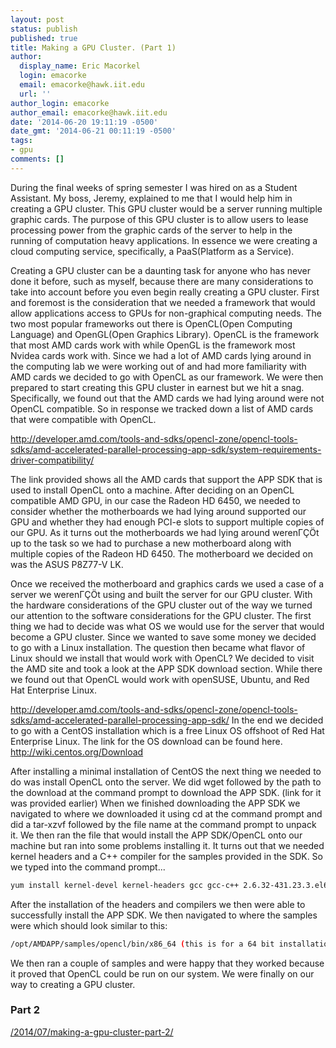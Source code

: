 ```yaml
---
layout: post
status: publish
published: true
title: Making a GPU Cluster. (Part 1)
author:
  display_name: Eric Macorkel
  login: emacorke
  email: emacorke@hawk.iit.edu
  url: ''
author_login: emacorke
author_email: emacorke@hawk.iit.edu
date: '2014-06-20 19:11:19 -0500'
date_gmt: '2014-06-21 00:11:19 -0500'
tags:
- gpu
comments: []
---
```

During the final weeks of spring semester I was hired on as a Student Assistant. My boss, Jeremy, explained to me that I would help him in creating a GPU cluster. This GPU cluster would be a server running multiple graphic cards. The purpose of this GPU cluster is to allow users to lease processing power from the graphic cards of the server to help in the running of computation heavy applications. In essence we were creating a cloud computing service, specifically, a PaaS(Platform as a Service).

Creating a GPU cluster can be a daunting task for anyone who has never done it before, such as myself, because there are many considerations to take into account before you even begin really creating a GPU cluster. First and foremost is the consideration that we needed a framework that would allow applications access to GPUs for non-graphical computing needs. The two most popular frameworks out there is OpenCL(Open Computing Language) and OpenGL(Open Graphics Library). OpenCL is the framework that most AMD cards work with while OpenGL is the framework most Nvidea cards work with. Since we had a lot of AMD cards lying around in the computing lab we were working out of and had more familiarity with AMD cards we decided to go with OpenCL as our framework. We were then prepared to start creating this GPU cluster in earnest but we hit a snag. Specifically, we found out that the AMD cards we had lying around were not OpenCL compatible. So in response we tracked down a list of AMD cards that were compatible with OpenCL.

<a href="http://developer.amd.com/tools-and-sdks/opencl-zone/opencl-tools-sdks/amd-accelerated-parallel-processing-app-sdk/system-requirements-driver-compatibility/">http://developer.amd.com/tools-and-sdks/opencl-zone/opencl-tools-sdks/amd-accelerated-parallel-processing-app-sdk/system-requirements-driver-compatibility/</a>

The link provided shows all the AMD cards that support the APP SDK that is used to install OpenCL onto a machine. After deciding on an OpenCL compatible AMD GPU, in our case the Radeon HD 6450, we needed to consider whether the motherboards we had lying around supported our GPU and whether they had enough PCI-e slots to support multiple copies of our GPU. As it turns out the motherboards we had lying around weren&Gamma;&Ccedil;&Ouml;t up to the task so we had to purchase a new motherboard along with multiple copies of the Radeon HD 6450. The motherboard we decided on was the ASUS P8Z77-V LK.

Once we received the motherboard and graphics cards we used a case of a server we weren&Gamma;&Ccedil;&Ouml;t using and built the server for our GPU cluster. With the hardware considerations of the GPU cluster out of the way we turned our attention to the software considerations for the GPU cluster. The first thing we had to decide was what OS we would use for the server that would become a GPU cluster. Since we wanted to save some money we decided to go with a Linux installation. The question then became what flavor of Linux should we install that would work with OpenCL? We decided to visit the AMD site and took a look at the APP SDK download section. While there we found out that OpenCL would work with openSUSE, Ubuntu, and Red Hat Enterprise Linux.

<a href="http://developer.amd.com/tools-and-sdks/opencl-zone/opencl-tools-sdks/amd-accelerated-parallel-processing-app-sdk/">http://developer.amd.com/tools-and-sdks/opencl-zone/opencl-tools-sdks/amd-accelerated-parallel-processing-app-sdk/</a>
In the end we decided to go with a CentOS installation which is a free Linux OS offshoot of Red Hat Enterprise Linux. The link for the OS download can be found here. <a href="http://wiki.centos.org/Download">http://wiki.centos.org/Download
</a>

After installing a minimal installation of CentOS the next thing we needed to do was install OpenCL onto the server. We did wget followed by the path to the download at the command prompt to download the APP SDK. (link for it was provided earlier) When we finished downloading the APP SDK we navigated to where we downloaded it using cd at the command prompt and did a tar-xzvf followed by the file name at the command prompt to unpack it. We then ran the file that would install the APP SDK/OpenCL onto our machine but ran into some problems installing it. It turns out that we needed kernel headers and a C++ compiler for the samples provided in the SDK. So we typed into the command prompt...

```bash
yum install kernel-devel kernel-headers gcc gcc-c++ 2.6.32-431.23.3.el6.x86_64
```

After the installation of the headers and compilers we then were able to successfully install the APP SDK. We then navigated to where the samples were which should look similar to this:

```bash
/opt/AMDAPP/samples/opencl/bin/x86_64 (this is for a 64 bit installation of the APP SDK. Adjust accordingly for a 32 bit installation)
```

We then ran a couple of samples and were happy that they worked because it proved that OpenCL could be run on our system. We were finally on our way to creating a GPU cluster.

### Part 2

<a href="/2014/07/making-a-gpu-cluster-part-2/">/2014/07/making-a-gpu-cluster-part-2/</a>
